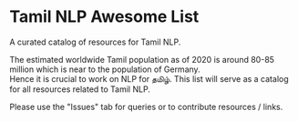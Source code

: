 # Tamil NLP Awesome List

A curated catalog of resources for Tamil NLP.

The estimated worldwide Tamil population as of 2020 is around 80-85 million which is near to the population of Germany.  
Hence it is crucial to work on NLP for தமிழ். This list will serve as a catalog for all resources related to Tamil NLP.

Please use the "Issues" tab for queries or to contribute resources / links.

